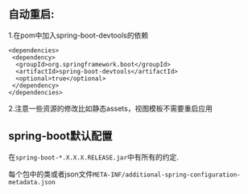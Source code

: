 ## 自动重启:
1.在pom中加入spring-boot-devtools的依赖

    <dependencies>
     <dependency>
      <groupId>org.springframework.boot</groupId>
      <artifactId>spring-boot-devtools</artifactId>
      <optional>true</optional>
     </dependency>
    </dependencies>
2.注意一些资源的修改比如静态assets，视图模板不需要重启应用

## spring-boot默认配置
在`spring-boot-*.X.X.X.RELEASE.jar`中有所有的约定.

每个包中的类或者json文件`META-INF/additional-spring-configuration-metadata.json`
